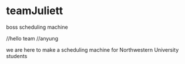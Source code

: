 teamJuliett
===========

boss scheduling machine


//hello team
//anyung

we are here to make a scheduling machine for Northwestern University students

